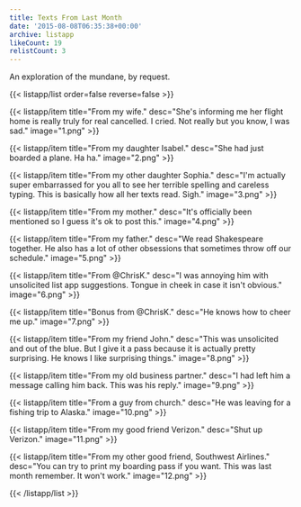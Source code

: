 ```yaml
---
title: Texts From Last Month
date: '2015-08-08T06:35:38+00:00'
archive: listapp
likeCount: 19
relistCount: 3
---
```


An exploration of the mundane, by request.

<!--more-->

{{< listapp/list order=false reverse=false >}}

   {{< listapp/item title="From my wife."
      desc="She's informing me her flight home is really truly for real cancelled. I cried. Not really but you know, I was sad."
      image="1.png" >}}

   {{< listapp/item title="From my daughter Isabel."
      desc="She had just boarded a plane. Ha ha."
      image="2.png" >}}

   {{< listapp/item title="From my other daughter Sophia."
      desc="I'm actually super embarrassed for you all to see her terrible spelling and careless typing. This is basically how all her texts read. Sigh."
      image="3.png" >}}

   {{< listapp/item title="From my mother."
      desc="It's officially been mentioned so I guess it's ok to post this."
      image="4.png" >}}

   {{< listapp/item title="From my father."
      desc="We read Shakespeare together. He also has a lot of other obsessions that sometimes throw off our schedule."
      image="5.png" >}}

   {{< listapp/item title="From @ChrisK."
      desc="I was annoying him with unsolicited list app suggestions. Tongue in cheek in case it isn't obvious."
      image="6.png" >}}

   {{< listapp/item title="Bonus from @ChrisK."
      desc="He knows how to cheer me up."
      image="7.png" >}}

   {{< listapp/item title="From my friend John."
      desc="This was unsolicited and out of the blue. But I give it a pass because it is actually pretty surprising. He knows I like surprising things."
      image="8.png" >}}

   {{< listapp/item title="From my old business partner."
      desc="I had left him a message calling him back. This was his reply."
      image="9.png" >}}

   {{< listapp/item title="From a guy from church."
      desc="He was leaving for a fishing trip to Alaska."
      image="10.png" >}}

   {{< listapp/item title="From my good friend Verizon."
      desc="Shut up Verizon."
      image="11.png" >}}

   {{< listapp/item title="From my other good friend, Southwest Airlines."
      desc="You can try to print my boarding pass if you want. This was last month remember. It won't work."
      image="12.png" >}}

{{< /listapp/list >}}
